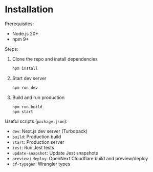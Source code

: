 # Installation

Prerequisites:
- Node.js 20+
- npm 9+

Steps:
1. Clone the repo and install dependencies
   ```bash
   npm install
   ```
2. Start dev server
   ```bash
   npm run dev
   ```
3. Build and run production
   ```bash
   npm run build
   npm start
   ```

Useful scripts (`package.json`):
- `dev`: Next.js dev server (Turbopack)
- `build`: Production build
- `start`: Production server
- `test`: Run Jest tests
- `update-snapshot`: Update Jest snapshots
- `preview` / `deploy`: OpenNext Cloudflare build and preview/deploy
- `cf-typegen`: Wrangler types
